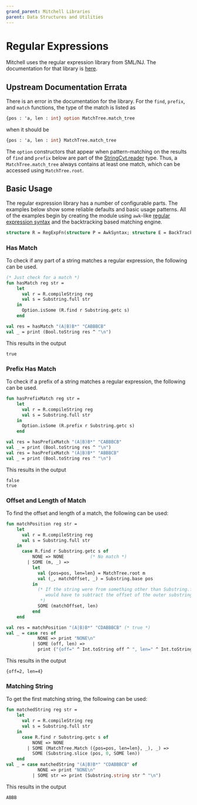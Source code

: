 ```yaml
---
grand_parent: Mitchell Libraries
parent: Data Structures and Utilities
---
```

# Regular Expressions

Mitchell uses the regular expression library from SML/NJ. The documentation for
that library is
[here](https://www.smlnj.org/doc/smlnj-lib/Manual/regexp-lib-part.html).

## Upstream Documentation Errata

There is an error in the documentation for the library. For the `find`,
`prefix`, and `match` functions, the type of the match is listed as

```sml
{pos : 'a, len : int} option MatchTree.match_tree
```

when it should be

```sml
{pos : 'a, len : int} MatchTree.match_tree
```

The `option` constructors that appear when pattern-matching on the results of
`find` and `prefix` below are part of the
[StringCvt.reader](http://sml-family.org/Basis/string-cvt.html#SIG:STRING_CVT.reader:TY)
type. Thus, a `MatchTree.match_tree` always contains at least one match, which
can be accessed using `MatchTree.root`.

## Basic Usage
The regular expression library has a number of configurable parts. The examples
below show some reliable defaults and basic usage patterns. All of the examples
begin by creating the module using `awk`-like
[regular expression
syntax](https://www.smlnj.org/doc/smlnj-lib/Manual/parser-sig.html)
and the backtracking based matching engine.

```sml
structure R = RegExpFn(structure P = AwkSyntax; structure E = BackTrackEngine)
```

### Has Match

To check if any part of a string matches a regular expression, the following can
be used.

```sml
(* Just check for a match *)
fun hasMatch reg str =
    let
      val r = R.compileString reg
      val s = Substring.full str
    in
      Option.isSome (R.find r Substring.getc s)
    end

val res = hasMatch "(A|B)B*" "CABBBCB"
val _ = print (Bool.toString res ^ "\n")
```

This results in the output

```
true
```

### Prefix Has Match

To check if a prefix of a string matches a regular expression, the following can
be used.

```sml
fun hasPrefixMatch reg str =
    let
      val r = R.compileString reg
      val s = Substring.full str
    in
      Option.isSome (R.prefix r Substring.getc s)
    end

val res = hasPrefixMatch "(A|B)B*" "CABBBCB"
val _ = print (Bool.toString res ^ "\n")
val res = hasPrefixMatch "(A|B)B*" "ABBBCB"
val _ = print (Bool.toString res ^ "\n")
```

This results in the output
```
false
true
```

### Offset and Length of Match

To find the offset and length of a match, the following can be used:

```sml
fun matchPosition reg str =
    let
      val r = R.compileString reg
      val s = Substring.full str
    in
      case R.find r Substring.getc s of
          NONE => NONE          (* No match *)
        | SOME (m, _) =>
          let
            val {pos=pos, len=len} = MatchTree.root m
            val (_, matchOffset, _) = Substring.base pos
          in
            (* If the string were from something other than Substring.full, we
               would have to subtract the offset of the outer substring.
             *)
            SOME (matchOffset, len)
          end
    end

val res = matchPosition "(A|B)B*" "CDABBBCB" (* true *)
val _ = case res of
            NONE => print "NONE\n"
          | SOME (off, len) =>
            print ("{off=" ^ Int.toString off ^ ", len=" ^ Int.toString len ^ "}\n")
```

This results in the output

```
{off=2, len=4}
```

### Matching String

To get the first matching string, the following can be used:

```sml
fun matchedString reg str =
    let
      val r = R.compileString reg
      val s = Substring.full str
    in
      case R.find r Substring.getc s of
          NONE => NONE
        | SOME (MatchTree.Match ({pos=pos, len=len}, _), _) =>
          SOME (Substring.slice (pos, 0, SOME len))
    end
val _ = case matchedString "(A|B)B*" "CDABBBCB" of
            NONE => print "NONE\n"
          | SOME str => print (Substring.string str ^ "\n")
```

This results in the output

```
ABBB
```
